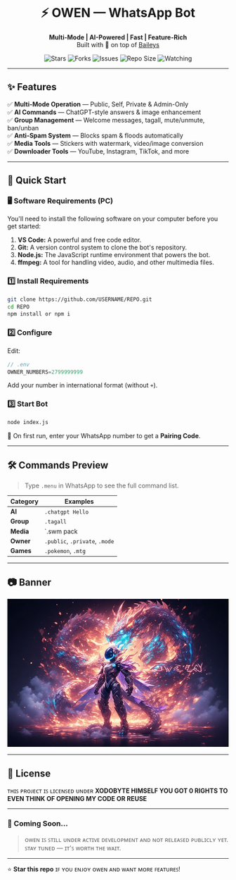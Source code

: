 <div align="center">
  
# ⚡ OWEN — WhatsApp Bot  

**Multi-Mode | AI-Powered | Fast | Feature-Rich**  
Built with 💚 on top of [Baileys](https://github.com/WhiskeySockets/Baileys)  

![Stars](https://img.shields.io/github/stars/xodobyte/OWEN?style=for-the-badge) 
![Forks](https://img.shields.io/github/forks/xodobyte/OWEN?style=for-the-badge) 
![Issues](https://img.shields.io/github/issues/xodobyte/OWEN?style=for-the-badge) 
![Repo Size](https://img.shields.io/github/repo-size/xodobyte/OWEN?style=for-the-badge)
![Watching](https://img.shields.io/github/watchers/xodobyte/OWEN?style=for-the-badge)

</div>

---

## ✨ Features

✅ **Multi-Mode Operation** — Public, Self, Private & Admin-Only  
✅ **AI Commands** — ChatGPT-style answers & image enhancement  
✅ **Group Management** — Welcome messages, tagall, mute/unmute, ban/unban  
✅ **Anti-Spam System** — Blocks spam & floods automatically  
✅ **Media Tools** — Stickers with watermark, video/image conversion  
✅ **Downloader Tools** — YouTube, Instagram, TikTok, and more  

---

## 🚀 Quick Start

### 🖥️ Software Requirements (PC)
You'll need to install the following software on your computer before you get started:
1.  **VS Code:** A powerful and free code editor.
2.  **Git:** A version control system to clone the bot's repository.
3.  **Node.js:** The JavaScript runtime environment that powers the bot.
4.  **ffmpeg:** A tool for handling video, audio, and other multimedia files.

### 1️⃣ Install Requirements
```bash
git clone https://github.com/USERNAME/REPO.git
cd REPO
npm install or npm i
```

### 2️⃣ Configure
Edit:
```js
// .env
OWNER_NUMBERS=2799999999
```
Add your number in international format (without `+`).

### 3️⃣ Start Bot
```bash
node index.js
```
📱 On first run, enter your WhatsApp number to get a **Pairing Code**.

---

## 🛠️ Commands Preview
> Type `.menu` in WhatsApp to see the full command list.

| Category        | Examples                                  |
|-----------------|-------------------------------------------|
| **AI**          | `.chatgpt Hello`                          |
| **Group**       | `.tagall`                                 |
| **Media**       | `.swm pack|author`                        |
| **Owner**       | `.public`, `.private`, `.mode`            |
| **Games**       | `.pokemon`, `.mtg`                        |

---

## 📷 Banner

<div align="center">
<img src="owen.jpg" alt="Menu Image" width="700"/>
</div>

---

## 📜 License
ᴛʜɪꜱ ᴘʀᴏᴊᴇᴄᴛ ɪꜱ ʟɪᴄᴇɴꜱᴇᴅ ᴜɴᴅᴇʀ **XODOBYTE HIMSELF YOU GOT 0 RIGHTS TO EVEN THINK OF OPENING MY CODE OR REUSE**

---

### 🚧 Coming Soon...

> ᴏᴡᴇɴ ɪꜱ ꜱᴛɪʟʟ ᴜɴᴅᴇʀ ᴀᴄᴛɪᴠᴇ ᴅᴇᴠᴇʟᴏᴘᴍᴇɴᴛ ᴀɴᴅ ɴᴏᴛ ʀᴇʟᴇᴀꜱᴇᴅ ᴘᴜʙʟɪᴄʟʏ ʏᴇᴛ. ꜱᴛᴀʏ ᴛᴜɴᴇᴅ — ɪᴛ'ꜱ ᴡᴏʀᴛʜ ᴛʜᴇ ᴡᴀɪᴛ.

---

⭐ **Star this repo** ɪꜰ ʏᴏᴜ ᴇɴᴊᴏʏ ᴏᴡᴇɴ ᴀɴᴅ ᴡᴀɴᴛ ᴍᴏʀᴇ ꜰᴇᴀᴛᴜʀᴇꜱ!

